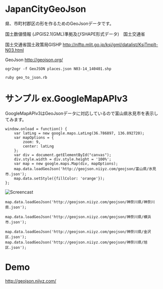 # JapanCityGeoJson

県、市町村郡区の形を作るためのGeoJsonデータです。

国土数値情報 (JPGIS2.1(GML)準拠及びSHAPE形式データ)　国土交通省

国土交通省国土政策局GISHP http://nlftp.mlit.go.jp/ksj/gml/datalist/KsjTmplt-N03.html

GeoJson http://geojson.org/

~~~
ogr2ogr -f GeoJSON places.json N03-14_140401.shp
~~~

~~~
ruby geo_to_json.rb
~~~

# サンプル ex.GoogleMapAPIv3

GoogleMapAPIv3はGeoJsonデータに対応しているので富山県氷見市を表示してみます。

~~~
window.onload = function() {
    var latLng = new google.maps.LatLng(36.786897, 136.892720);
    var mapOptions = {
        zoom: 9,
        center: latLng
    };
    var div = document.getElementById("canvas");
    div.style.width = div.style.height = '100%';
    var map = new google.maps.Map(div, mapOptions);
    map.data.loadGeoJson('http://geojson.niiyz.com/geojson/富山県/氷見市.json');
    map.data.setStyle({fillColor: 'orange'});
};
~~~

![Screencast](https://github.com/niiyz/JapanCityGeoJson/blob/master/screenshot.png)

~~~
map.data.loadGeoJson('http://geojson.niiyz.com/geojson/神奈川県/神奈川県.json');
~~~

~~~
map.data.loadGeoJson('http://geojson.niiyz.com/geojson/神奈川県/横浜市.json');
~~~

~~~
map.data.loadGeoJson('http://geojson.niiyz.com/geojson/神奈川県/金沢区.json');
map.data.loadGeoJson('http://geojson.niiyz.com/geojson/神奈川県/旭区.json');
~~~

# Demo

http://geojson.niiyz.com/
